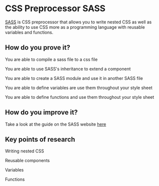 # CSS Preprocessor SASS

[SASS](https://sass-lang.com/) is CSS preprocessor that allows you to write nested CSS as well as the ability to use CSS more as a programming language with reusable variables and functions.

## How do you prove it?

You are able to compile a sass file to a css file

You are able to use SASS's inheritance to extend a component

You are able to create a SASS module and use it in another SASS file

You are able to define variables are use them throughout your style sheet

You are able to define functions and use them throughout your style sheet

## How do you improve it?

Take a look at the guide on the SASS website [here](https://sass-lang.com/guide)

## Key points of research

Writing nested CSS

Reusable components

Variables

Functions
